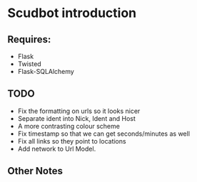 # Scudbot introduction

## Requires:
* Flask
* Twisted
* Flask-SQLAlchemy

## TODO
* Fix the formatting on urls so it looks nicer
* Separate ident into Nick, Ident and Host
* A more contrasting colour scheme
* Fix timestamp so that we can get seconds/minutes as well
* Fix all links so they point to locations
* Add network to Url Model.

## Other Notes
